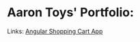 # Aaron Toys' Portfolio:

Links:
[Angular Shopping Cart App](https://github.com/aarontoys/Angular-Shopping-Cart-App)
